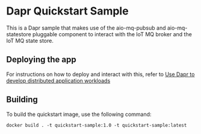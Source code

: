 # Dapr Quickstart Sample

This is a Dapr sample that makes use of the aio-mq-pubsub and aio-mq-statestore pluggable component to interact with the IoT MQ broker and the IoT MQ state store.

## Deploying the app

For instructions on how to deploy and interact with this, refer to [Use Dapr to develop distributed application workloads](https://learn.microsoft.com/azure/iot-operations/develop/howto-develop-dapr-app)

## Building

To build the quickstart image, use the following command: 

```
docker build . -t quickstart-sample:1.0 -t quickstart-sample:latest
```
